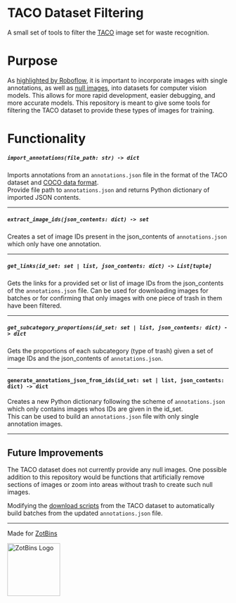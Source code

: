 # TACO Dataset Filtering
A small set of tools to filter the [TACO](https://paperswithcode.com/dataset/taco) image set for waste recognition.

# Purpose
As [highlighted by Roboflow](https://arc.net/l/quote/qcuozwcj), it is important to incorporate images with single annotations, as well as [null images](https://arc.net/l/quote/dmgsyvks), into datasets for computer vision models. This allows for more rapid development, easier debugging, and more accurate models. This repository is meant to give some tools for filtering the TACO dataset to provide these types of images for training.

# Functionality
##### `import_annotations(file_path: str) -> dict` </br>
Imports annotations from an `annotations.json` file in the format of the TACO dataset and [COCO data format](https://cocodataset.org/#format-data).</br>
Provide file path to `annotations.json` and returns Python dictionary of imported JSON contents.

----

##### `extract_image_ids(json_contents: dict) -> set` </br>
Creates a set of image IDs present in the json_contents of `annotations.json` which only have one annotation.

----

##### `get_links(id_set: set | list, json_contents: dict) -> List[tuple]` </br> 
Gets the links for a provided set or list of image IDs from the json_contents of the `annotations.json` file. Can be used for downloading images for batches or for confirming that only images with one piece of trash in them have been filtered.

----

##### `get_subcategory_proportions(id_set: set | list, json_contents: dict) -> dict` </br>
Gets the proportions of each subcategory (type of trash) given a set of image IDs and the json_contents of `annotations.json`. </br>

----

#### `generate_annotations_json_from_ids(id_set: set | list, json_contents: dict) -> dict` </br>
Creates a new Python dictionary following the scheme of `annotations.json` which only contains images whos IDs are given in the id_set. </br>
This can be used to build an `annotations.json` file with only single annotation images.

----

## Future Improvements
The TACO dataset does not currently provide any null images. One possible addition to this repository would be functions that artificially remove sections of images or zoom into areas without trash to create such null images.

Modifying the [download scripts](https://github.com/pedropro/TACO/tree/master) from the TACO dataset to automatically build batches from the updated `annotations.json` file.

----

Made for [ZotBins](https://zotbins.github.io/)

<img src="https://github.com/theNatePi/TACO-Dataset-Filtering/assets/78774649/8ba1bc12-8997-43e3-b714-43d94b04e26b" alt="ZotBins Logo" width="120" color="white"/>
